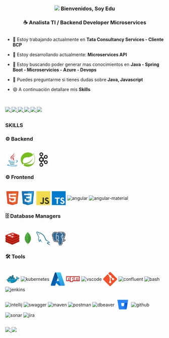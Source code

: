 <h3 align="center"><img src="https://media.giphy.com/media/vqxviVfqGAa14SgeiC/giphy.gif" width="30px"> Bienvenidos, Soy Edu </h3>

<h3 align="center">☕ Analista TI / Backend Developer Microservices</h3>

### <h2 align="center"> 

- 🔭 Estoy trabajando actualmente en **Tata Consultancy Services - Cliente BCP**

- 🌱 Estoy desarrollando actualmente: **<b> Microservices API </b>**

- 👯 Estoy buscando poder generar mas conocimientos en **<b> Java - Spring Boot - Microservicios - Azure - Devops </b>**

- 💬 Puedes preguntarme si tienes dudas sobre **Java, Javascript**

- 😄 A continuación detallare mis **Skills**

### <h2 align="center">

<div> <br> 
  <a href="https://www.linkedin.com/in/edwardcca/" target="_blank">
   <img src="https://img.shields.io/badge/Linkedin-FF0000?style=for-the-badge&logo=linkedin&logoColor=white" target="_blank">
  </a>
  <a href="https://www.facebook.com/edwardandres.cordovachavez/" target="_blank">
   <img src="https://img.shields.io/badge/Facebook-%23E4405F?style=for-the-badge&logo=facebook&logoColor=white" target="_blank">
  </a>
 <a href="https://github.com/hiddro" target="_blank">
  <img src="https://img.shields.io/badge/Github-7289DA?style=for-the-badge&logo=github&logoColor=white" target="_blank">
  </a> 
  <a href = "mailto:edd.ckalb@gmail.com">
   <img src="https://img.shields.io/badge/Gmail-%23333?style=for-the-badge&logo=gmail&logoColor=white" target="_blank">
  </a> 
  <a href="https://wa.me/+51983478763" target="_blank">
   <img src="https://img.shields.io/badge/WhatsApp-25D366?style=for-the-badge&logo=whatsapp&logoColor=white" target="_blank">
  </a>
  <a href="mailto:edwardandres.cordovachavez@everis.nttdata.com" target="_blank">
   <img src="https://img.shields.io/badge/Microsoft_Outlook-0078D4?style=for-the-badge&logo=microsoft-outlook&logoColor=white" target="_blank">
  </a>
</div>

### <h2 align="center">
<h3 align="left"> SKILLS </h3>

### ⚙️ Backend
<div style="display: inline_block"><br>
  <img align="center" alt="java" height="45" width="45" src="https://raw.githubusercontent.com/devicons/devicon/master/icons/java/java-original.svg" title="Java">  
  <img align="center" alt="spring" height="45" width="45" src="https://raw.githubusercontent.com/devicons/devicon/master/icons/spring/spring-original.svg" title="Spring Boot & Cloud">                           
  <img align="center" alt="kafka" height="45" width="45" src="https://raw.githubusercontent.com/devicons/devicon/master/icons/apachekafka/apachekafka-original.svg" title="Kafka">
</div>

### ⚙️ Frontend
<div style="display: inline_block"><br>
  <img align="center" alt="html5" height="45" width="45" src="https://raw.githubusercontent.com/devicons/devicon/master/icons/html5/html5-original.svg" title="HTML">
  <img align="center" alt="css3" height="45" width="45" src="https://raw.githubusercontent.com/devicons/devicon/master/icons/css3/css3-original.svg" title="CSS">
  <img align="center" alt="javascript" height="45" width="45" src="https://raw.githubusercontent.com/devicons/devicon/master/icons/javascript/javascript-original.svg" title="Javascript">
  <img align="center" alt="typescript" height="45" width="45" src="https://raw.githubusercontent.com/devicons/devicon/master/icons/typescript/typescript-original.svg" title="Typescript">
  <img align="center" alt="angular" height="45" width="45" src="https://upload.wikimedia.org/wikipedia/commons/thumb/c/cf/Angular_full_color_logo.svg/1200px-Angular_full_color_logo.svg.png" title="Angular">
  <img align="center" alt="angular-material" height="45" width="45" src="https://angular.io/generated/images/marketing/concept-icons/material.png" title="Angular Material">
</div>
 
 ### 🗄️ Database Managers
 <div style="display: inline_block"> <br>
  <img align="center" alt="redis" height="45" width="45" src="https://raw.githubusercontent.com/devicons/devicon/master/icons/redis/redis-original.svg" title="Redis">
  <img align="center" alt="mongodb" height="45" width="45" src="https://raw.githubusercontent.com/devicons/devicon/master/icons/mongodb/mongodb-original.svg" title="MongoDB">
  <img align="center" alt="mysql" height="45" width="45" src="https://raw.githubusercontent.com/devicons/devicon/master/icons/mysql/mysql-original.svg" title="MySQL">                             
  <img align="center" alt="pgadmin" height="45" width="45" src="https://raw.githubusercontent.com/devicons/devicon/master/icons/postgresql/postgresql-original.svg" title="PostgreSQL">

 ### 🛠️ Tools
 <div style="display: inline_block"> <br> 
  <img align="center" alt="docker" height="45" width="45" src="https://raw.githubusercontent.com/devicons/devicon/master/icons/docker/docker-original.svg" title="Docker">
  <img align="center" alt="kubernetes" height="45" width="45" src="https://www.ovhcloud.com/sites/default/files/styles/text_media_horizontal/public/2021-04/K8S-logo.png" title="Kubernetes">
  <img align="center" alt="azure" height="45" width="45" src="https://raw.githubusercontent.com/devicons/devicon/master/icons/azure/azure-original.svg" title="Azure Cloud">
  <img align="center" alt="npm" height="45" width="45" src="https://raw.githubusercontent.com/devicons/devicon/master/icons/npm/npm-original-wordmark.svg" title="Npm">
  <img align="center" alt="vscode" height="45" width="45" src="https://seeklogo.com/images/V/visual-studio-code-logo-284BC24C39-seeklogo.com.png" title="VsCode">
  <img align="center" alt="git" height="45" width="45" src="https://raw.githubusercontent.com/devicons/devicon/master/icons/git/git-original.svg" title="Git">
  <img align="center" alt="confluent" height="45" width="45" src="https://lh3.googleusercontent.com/pVi-pUHt8yMvWIUW_2eWws8m0MzLiZb170hNG8F9U0woGL-Hle58HQrYAcMgQqrnAuWHmApHpSuycjB1s1s" title="Confluent">
  <img align="center" alt="bash" height="45" width="45" src="https://upload.wikimedia.org/wikipedia/commons/thumb/4/4b/Bash_Logo_Colored.svg/2048px-Bash_Logo_Colored.svg.png" title="Bash">
  <img align="center" alt="jenkins" height="55" width="45" src="https://upload.wikimedia.org/wikipedia/commons/thumb/e/e9/Jenkins_logo.svg/1483px-Jenkins_logo.svg.png" title="Jenkins">
 </div>
  <div style="display: inline_block"> <br> 
    <img align="center" alt="intellij" width="45" height="45" src="https://resources.jetbrains.com/storage/products/intellij-idea/img/meta/intellij-idea_logo_300x300.png" title="IntelliJ"/>
    <img align="center" alt="swagger" width="45" height="45" src="https://upload.wikimedia.org/wikipedia/commons/a/ab/Swagger-logo.png" title="Swagger"/>
    <img align="center" alt="maven" width="45" height="45" src="https://i0.wp.com/www.vexevsolutions.com/wp-content/uploads/2018/10/maven-logo-black-on-white.png?ssl=1" title="Maven"/>
    <img align="center" alt="postman" width="45" height="45" src="https://www.vectorlogo.zone/logos/getpostman/getpostman-icon.svg" title="Postman"/>
    <img align="center" alt="dbeaver" height="45" width="45" src="https://upload.wikimedia.org/wikipedia/commons/thumb/b/b5/DBeaver_logo.svg/256px-DBeaver_logo.svg.png" title="Dbeaver">
    <img align="center" alt="bitbucket" height="45" width="45" src="https://raw.githubusercontent.com/devicons/devicon/master/icons/bitbucket/bitbucket-original.svg" title="Bitbucket">
    <img align="center" alt="github" height="45" width="45" src="https://upload.wikimedia.org/wikipedia/commons/thumb/9/91/Octicons-mark-github.svg/2048px-Octicons-mark-github.svg.png" title="GitHub">
    <img align="center" alt="sonar" height="45" width="45" src="https://agmusiccenter.com/wp-content/uploads/2015/12/sonar-logo.png" title="Sonar">
    <img align="center" alt="jira" height="45" width="45" src="https://cdn.icon-icons.com/icons2/2699/PNG/512/atlassian_jira_logo_icon_170511.png" title="Jira">
  </div>

### <h2 align="center">

<div>
    <a href="https://github.com/hiddro">
        <img height="180em" src="https://github-readme-stats.vercel.app/api?username=hiddro&show_icons=true&theme=material-palenight&include_all_commits=true&count_private=true" />
        <img height="180em" src="https://github-readme-stats.vercel.app/api/top-langs/?username=hiddro&layout=compact&langs_count=7&theme=material-palenight" />
</div>



